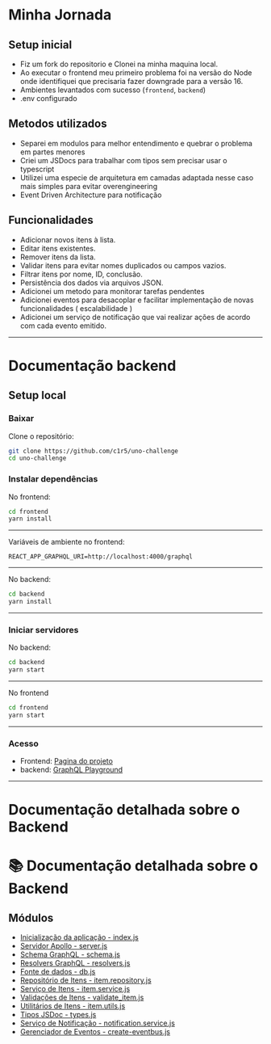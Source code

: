 # Minha Jornada

## Setup inicial
- Fiz um fork do repositorio e Clonei na minha maquina local.
- Ao executar o frontend meu primeiro problema foi na versão do Node onde identifiquei que precisaria fazer downgrade para a versão 16.
- Ambientes levantados com sucesso (`frontend`, `backend`)
- .env configurado

## Metodos utilizados
- Separei em modulos para melhor entendimento e quebrar o problema em partes menores
- Criei um JSDocs para trabalhar com tipos sem precisar usar o typescript
- Utilizei uma especie de arquitetura em camadas adaptada nesse caso mais simples para evitar overengineering
- Event Driven Architecture para notificação

## Funcionalidades

- Adicionar novos itens à lista.
- Editar itens existentes.
- Remover itens da lista.
- Validar itens para evitar nomes duplicados ou campos vazios.
- Filtrar itens por nome, ID, conclusão.
- Persistência dos dados via arquivos JSON.
- Adicionei um metodo para monitorar tarefas pendentes
- Adicionei eventos para desacoplar e facilitar implementação de novas funcionalidades ( escalabilidade )
- Adicionei um serviço de notificação que vai realizar ações de acordo com cada evento emitido.
---
# Documentação backend

## Setup local

### Baixar
Clone o repositório:
```bash
git clone https://github.com/c1r5/uno-challenge
cd uno-challenge
```
### Instalar dependências
No frontend:
```bash
cd frontend
yarn install
```
---
Variáveis de ambiente no frontend: 
```
REACT_APP_GRAPHQL_URI=http://localhost:4000/graphql
``` 
---
No backend:
```bash
cd backend
yarn install
```
---
### Iniciar servidores
No backend:
```bash
cd backend
yarn start
```
---
No frontend
```bash
cd frontend
yarn start
```
---
### Acesso
- Frontend: [Pagina do projeto](http://localhost:3000)
- backend: [GraphQL Playground](http://localhost:4000/graphql)

---
# Documentação detalhada sobre o Backend

# 📚 Documentação detalhada sobre o Backend

## Módulos

- [Inicialização da aplicação - index.js](./backend/src/index.md)
- [Servidor Apollo - server.js](./backend/src/modules/graphql/server.md)
- [Schema GraphQL - schema.js](./backend/src/modules/graphql/schema.md)
- [Resolvers GraphQL - resolvers.js](./backend/src/modules/graphql/resolvers.md)
- [Fonte de dados - db.js](./backend/src/modules/item/infra/db/db.md)
- [Repositório de Itens - item.repository.js](./backend/src/modules/item/infra/repositories/item.repository.md)
- [Serviço de Itens - item.service.js](./backend/src/modules/item/application/services/item.service.md)
- [Validações de Itens - validate_item.js](./backend/src/modules/item/domain/validate_item.md)
- [Utilitários de Itens - item.utils.js](./backend/src/modules/item/application/utils/item.utils.md)
- [Tipos JSDoc - types.js](./backend/src/modules/shared/types.md)
- [Serviço de Notificação - notification.service.js](./backend/src/modules/shared/application/services/notification-service.md)
- [Gerenciador de Eventos - create-eventbus.js](./backend/src/modules/shared/application/events/create-eventbus.md)